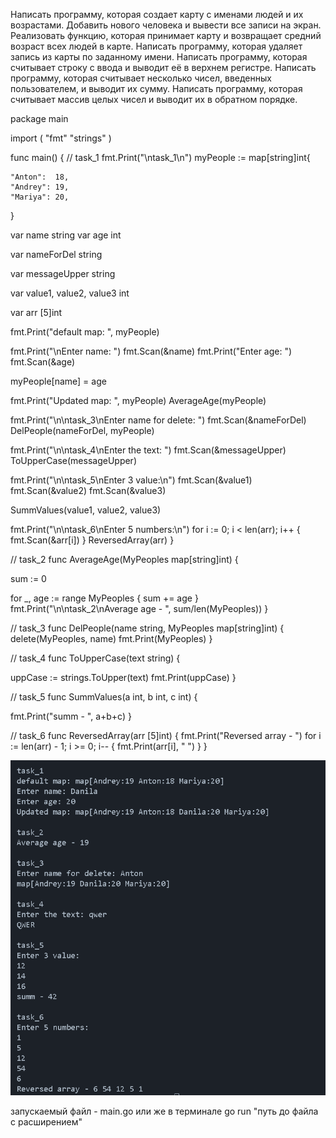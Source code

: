 Написать программу, которая создает карту с именами людей и их возрастами. Добавить нового человека и вывести все записи на экран. Реализовать функцию, которая принимает карту и возвращает средний возраст всех людей в карте. Написать программу, которая удаляет запись из карты по заданному имени. Написать программу, которая считывает строку с ввода и выводит её в верхнем регистре. Написать программу, которая считывает несколько чисел, введенных пользователем, и выводит их сумму. Написать программу, которая считывает массив целых чисел и выводит их в обратном порядке.

package main

import ( "fmt" "strings" )

func main() { 
  // task_1 
  fmt.Print("\ntask_1\n") myPeople := map[string]int{

	"Anton":  18,
	"Andrey": 19,
	"Mariya": 20,
}

var name string
var age int

var nameForDel string

var messageUpper string

var value1, value2, value3 int

var arr [5]int

fmt.Print("default map: ", myPeople)

fmt.Print("\nEnter name: ")
fmt.Scan(&name)
fmt.Print("Enter age: ")
fmt.Scan(&age)

myPeople[name] = age

fmt.Print("Updated map: ", myPeople)
AverageAge(myPeople)

fmt.Print("\n\ntask_3\nEnter name for delete: ")
fmt.Scan(&nameForDel)
DelPeople(nameForDel, myPeople)

fmt.Print("\n\ntask_4\nEnter the text: ")
fmt.Scan(&messageUpper)
ToUpperCase(messageUpper)

fmt.Print("\n\ntask_5\nEnter 3 value:\n")
fmt.Scan(&value1)
fmt.Scan(&value2)
fmt.Scan(&value3)

SummValues(value1, value2, value3)

fmt.Print("\n\ntask_6\nEnter 5 numbers:\n")
for i := 0; i < len(arr); i++ {
	fmt.Scan(&arr[i])
}
ReversedArray(arr)
}

// task_2 
func AverageAge(MyPeoples map[string]int) {

sum := 0

for _, age := range MyPeoples {
	sum += age
}
fmt.Print("\n\ntask_2\nAverage age - ", sum/len(MyPeoples))
}

// task_3 
func DelPeople(name string, MyPeoples map[string]int) { 
  delete(MyPeoples, name) fmt.Print(MyPeoples)
}

// task_4 
func ToUpperCase(text string) {

  uppCase := strings.ToUpper(text)
  fmt.Print(uppCase)
}

// task_5 
func SummValues(a int, b int, c int) {

  fmt.Print("summ - ", a+b+c)
}

// task_6 
func ReversedArray(arr [5]int) { 
  fmt.Print("Reversed array - ") for i := len(arr) - 1; i >= 0; i-- { fmt.Print(arr[i], " ") 
  }
}

![Image alt](https://github.com/1mpleX/4thL/blob/mains/FourthLaba/image.png)

запускаемый файл - main.go или же в терминале go run "путь до файла с расширением"
